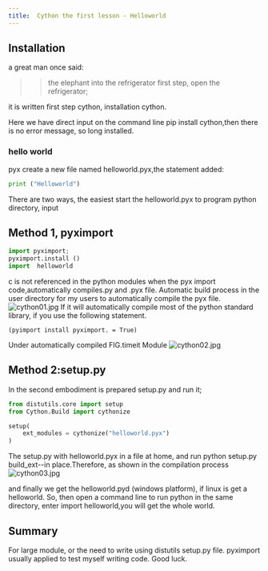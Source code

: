 ```yaml
---
title:  Cython the first lesson - Helloworld
---
```


## Installation
a great man once said:
>> the elephant into the refrigerator first step, open the refrigerator;

it is written first step cython, installation cython. 

Here we have direct input on the command line pip install cython,then there is no error message, so long installed.

### hello world
pyx create a new file named helloworld.pyx,the statement added:
```Python
print ("Helloworld")
```

There are two ways, the easiest start the helloworld.pyx to program python directory, input

## Method 1, pyximport 
```python
import pyximport; 
pyximport.install ()
import  helloworld
```
c is not referenced in the python modules when the  pyx import code,automatically compiles.py and .pyx file. Automatic build process in the user directory for my users to automatically compile the pyx file. 
![cython01.jpg](img/cython01.jpg)
If it will automatically compile most of the python standard library, if you use the following statement.
```
(pyimport install pyximport. = True)
```
Under automatically compiled FIG.timeit Module
![cython02.jpg](img/cython02.jpg)

## Method 2:setup.py
In the second embodiment is prepared setup.py and run it;
```python
from distutils.core import setup
from Cython.Build import cythonize

setup(
    ext_modules = cythonize("helloworld.pyx")
)
```

   
The setup.py with helloworld.pyx in a file at home, and run python setup.py build_ext--in place.Therefore, as shown in the compilation process 
![cython03.jpg](img/cython03.jpg)

and finally we get the helloworld.pyd (windows platform), if linux is get a helloworld.
So, then open a command line to run python in the same directory, enter import helloworld,you will get the whole world.

## Summary
For large module, or the need to write using distutils setup.py file. pyximport usually applied to test myself writing code.
Good luck.

<!-- http://blog.csdn.net/sgoal/article/details/77247461 -->
